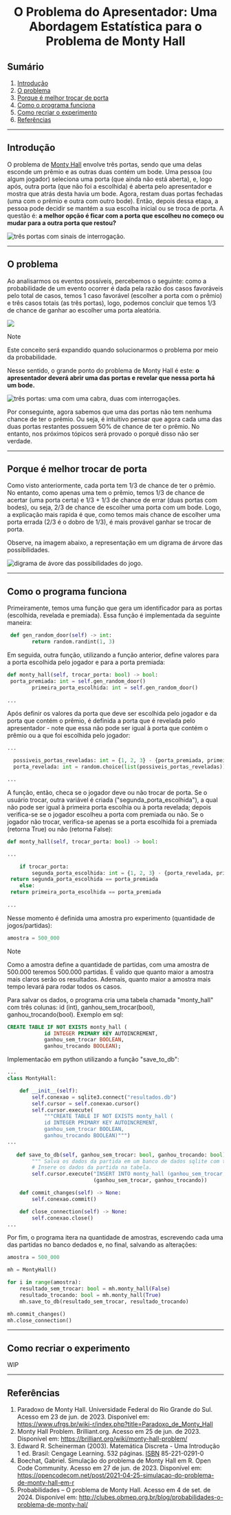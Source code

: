 <h1 style="text-align: center"><strong>O Problema do Apresentador: Uma Abordagem Estatística para o Problema de Monty Hall</strong></h1>

## Sumário

  1. [Introdução](#introdução)
  2. [O problema](#o-problema)
  3. [Porque é melhor trocar de porta](#porque-é-melhor-trocar-de-porta)
  4. [Como o programa funciona](#como-o-programa-funciona)
  5. [Como recriar o experimento](#como-recriar-o-experimento)
  6. [Referências](#referências)

---

## Introdução

O problema de [Monty Hall](https://brilliant.org/wiki/monty-hall-problem/) envolve três portas, sendo que uma delas esconde um prêmio e as outras duas contém um bode. Uma pessoa (ou algum jogador) seleciona uma porta (que ainda não está aberta), e, logo após, outra porta (que não foi a escolhida) é aberta pelo apresentador e mostra que atrás desta havia um bode. Agora, restam duas portas fechadas (uma com o prêmio e outra com outro bode). Então, depois dessa etapa, a pessoa pode decidir se mantém a sua escolha inicial ou se troca de porta. A questão é: <strong> a melhor opção é ficar com a porta que escolheu no começo ou mudar para a outra porta que restou? </strong>

<img src="images/doors.png" alt="três portas com sinais de interrogação."/>

---

## O problema

Ao analisarmos os eventos possíveis, percebemos o seguinte: como a probabilidade de um evento ocorrer é dada pela razão dos casos favoráveis pelo total de casos, temos 1 caso favorável (escolher a porta com o prêmio) e três casos totais (as três portas), logo, podemos concluir que temos 1/3 de chance de ganhar ao escolher uma porta aleatória.

<img src="https://latex.codecogs.com/png.image?\inline&space;\large&space;\dpi{150}&space;{\color{White}&space;P&space;=&space;\frac{C_{F}}{C_{T}}}">

> [!NOTE]
> Este conceito será expandido quando solucionarmos o problema por meio da probabilidade.

Nesse sentido, o grande ponto do problema de Monty Hall é este: <strong> o apresentador deverá abrir uma das portas e revelar que nessa porta há um bode. </strong>

<img src="images/door-goat.png" alt="três portas: uma com uma cabra, duas com interrogações."/>

Por conseguinte, agora sabemos que uma das portas não tem nenhuma chance de ter o prêmio. Ou seja, é intuitivo pensar que agora cada uma das duas portas restantes possuem 50% de chance de ter o prêmio. No entanto, nos próximos tópicos será provado o porquê disso não ser verdade.  

---

## Porque é melhor trocar de porta

Como visto anteriormente, cada porta tem 1/3 de chance de ter o prêmio. No entanto, como apenas uma tem o prêmio, temos 1/3 de chance de acertar (uma porta certa) e 1/3 + 1/3 de chance de errar (duas portas com bodes), ou seja, 2/3 de chance de escolher uma porta com um bode. Logo, a explicação mais rapida é que, como temos mais chance de escolher uma porta errada (2/3 é o dobro de 1/3), é mais provável ganhar se trocar de porta.</br>

Observe, na imagem abaixo, a representação em um digrama de árvore das possibilidades.

<img src="images/tree-graph.png" alt="digrama de ávore das possibilidades do jogo."/>

---

## Como o programa funciona

Primeiramente, temos uma função que gera um identificador para as portas (escolhida, revelada e premiada). Essa função é implementada da seguinte maneira:

```python
 def gen_random_door(self) -> int:
        return random.randint(1, 3)
```

Em seguida, outra função, utilizando a função anterior, define valores para a porta escolhida pelo jogador e para a porta premiada:

```python
def monty_hall(self, trocar_porta: bool) -> bool:
 porta_premiada: int = self.gen_random_door()
        primeira_porta_escolhida: int = self.gen_random_door()
        
...
```

Após definir os valores da porta que deve ser escolhida pelo jogador e da porta que contém o prêmio, é definida a porta que é revelada pelo apresentador - note que essa não pode ser igual à porta que contém o prêmio ou a que foi escolhida pelo jogador:

```python
...

  possiveis_portas_reveladas: int = {1, 2, 3} - {porta_premiada, primeira_porta_escolhida}
  porta_revelada: int = random.choice(list(possiveis_portas_reveladas))

...
```

A função, então, checa se o jogador deve ou não trocar de porta. Se o usuário trocar, outra variável é criada ("segunda_porta_escolhida"), a qual não pode ser igual à primeira porta escolhia ou à porta revelada; depois verifica-se se o jogador escolheu a porta com premiada ou não. Se o jogador não trocar, verifica-se apenas se a porta escolhida foi a premiada (retorna True) ou não (retorna False):

```python
def monty_hall(self, trocar_porta: bool) -> bool:

...

    if trocar_porta:
        segunda_porta_escolhida: int = {1, 2, 3} - {porta_revelada, primeira_porta_escolhida}
 return segunda_porta_escolhida == porta_premiada
    else:
 return primeira_porta_escolhida == porta_premiada
 
...
```

Nesse momento é definida uma amostra pro experimento (quantidade de jogos/partidas):

```python
amostra = 500_000
```
> [!NOTE]
> Como a amostra define a quantidade de partidas, com uma amostra de 500.000 teremos 500.000 partidas. É valido que quanto maior a amostra mais claros serão os resultados. Ademais, quanto maior a amostra mais tempo levará para rodar todos os casos.

Para salvar os dados, o programa cria uma tabela chamada "monty_hall" com três colunas: id (int), ganhou_sem_trocar(bool), ganhou_trocando(bool). Exemplo em sql:

```sql
CREATE TABLE IF NOT EXISTS monty_hall (
            id INTEGER PRIMARY KEY AUTOINCREMENT, 
            ganhou_sem_trocar BOOLEAN, 
            ganhou_trocando BOOLEAN);
```

Implementacão em python utilizando a função "save_to_db":

```python
...
class MontyHall:

    def __init__(self):
        self.conexao = sqlite3.connect("resultados.db")
        self.cursor = self.conexao.cursor()
        self.cursor.execute(
            """CREATE TABLE IF NOT EXISTS monty_hall (
            id INTEGER PRIMARY KEY AUTOINCREMENT, 
            ganhou_sem_trocar BOOLEAN, 
            ganhou_trocando BOOLEAN)""")
...
   
   def save_to_db(self, ganhou_sem_trocar: bool, ganhou_trocando: bool) -> None:
        """ Salva os dados da partida em um banco de dados sqlite com três colunas. """
        # Insere os dados da partida na tabela.
        self.cursor.execute("INSERT INTO monty_hall (ganhou_sem_trocar, ganhou_trocando) VALUES (?, ?)",
                            (ganhou_sem_trocar, ganhou_trocando))

    def commit_changes(self) -> None:
        self.conexao.commit()

    def close_connection(self) -> None:
        self.conexao.close()                         
...
```

Por fim, o programa itera na quantidade de amostras, escrevendo cada uma das partidas no banco dedados e, no final, salvando as alterações:

```python
amostra = 500_000

mh = MontyHall()

for i in range(amostra):
    resultado_sem_trocar: bool = mh.monty_hall(False)
    resultado_trocando: bool = mh.monty_hall(True)
    mh.save_to_db(resultado_sem_trocar, resultado_trocando)

mh.commit_changes()
mh.close_connection()
```

---

## Como recriar o experimento

WIP

---

## Referências

1. Paradoxo de Monty Hall. Universidade Federal do Rio Grande do Sul. Acesso em 23 de jun. de 2023. Disponível em: <https://www.ufrgs.br/wiki-r/index.php?title=Paradoxo_de_Monty_Hall>
2. Monty Hall Problem. Brilliant.org. Acesso em 25 de jun. de 2023. Disponível em: <https://brilliant.org/wiki/monty-hall-problem/>
3. Edward R. Scheinerman (2003). Matemática Discreta - Uma Introdução 1 ed. Brasil: Cengage Learning. 532 páginas. [ISBN](https://pt.wikipedia.org/wiki/International_Standard_Book_Number) 85-221-0291-0
4. Boechat, Gabriel. Simulação do problema de Monty Hall em R. Open Code Community. Acesso em 27 de jun. de 2023. Disponível em: <https://opencodecom.net/post/2021-04-25-simulacao-do-problema-de-monty-hall-em-r>
5. Probabilidades – O problema de Monty Hall. Acesso em 4 de set. de 2024. Disponível em: <http://clubes.obmep.org.br/blog/probabilidades-o-problema-de-monty-hal/>
